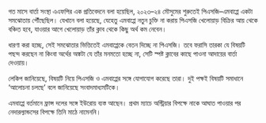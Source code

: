 গত মাসে বার্তা সংস্থা এএফপির এক প্রতিবেদনে বলা হয়েছিল, ২০২৩–২৪ মৌসুমের শুরুতেই পিএসজি–এমবাপ্পে একটা সমঝোতায় পৌঁছেছিল। যেখানে বলা হয়েছে, যেহেতু এমবাপ্পে নতুন চুক্তি না করায় পিএসজি খেলোয়াড় বিক্রির আয় থেকে বঞ্চিত হবে, যাওয়ার আগে খেলোয়াড় তাঁর ক্লাব থেকে কিছু অর্থ কম নেবেন।

ধারণা করা হচ্ছে, সেই সমঝোতার ভিত্তিতেই এমবাপ্পেকে বেতন দিচ্ছে না পিএসজি। তবে ফরাসি তারকা যে বিষয়টি পছন্দ করছেন না কিংবা অর্থের অঙ্কটা যে তাঁর মনমতো হচ্ছে না, সেটি স্পষ্ট ক্লাবের কাছে পাওনা আদায়ের বার্তা দেওয়ায়।

লেকিপ জানিয়েছে, বিষয়টি নিয়ে পিএসজি ও এমবাপ্পের সঙ্গে যোগাযোগ করেছে তারা। দুই পক্ষই বিষয়টি সমাধানে ‘আলোচনা চলছে’ বলে জানিয়েছে সংবাদমাধ্যমটিকে।

এমবাপ্পে বর্তমানে ফ্রান্স দলের সঙ্গে ইউরোয় ব্যস্ত আছেন। প্রথম ম্যাচে অস্ট্রিয়ার বিপক্ষে নাকে আঘাত পাওয়ার পর নেদারল্যান্ডসের বিপক্ষে তিনি মাঠে নামেননি।
